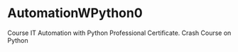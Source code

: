 # AutomationWPython0
Course IT Automation with Python Professional Certificate. Crash Course on Python
